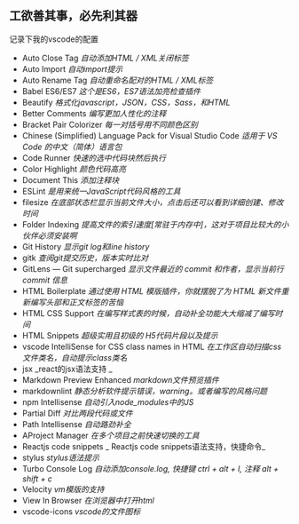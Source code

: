 ## 工欲善其事，必先利其器  
记录下我的vscode的配置

- Auto Close Tag   _自动添加HTML / XML关闭标签_
- Auto Import   _自动import提示_
- Auto Rename Tag    _自动重命名配对的HTML / XML标签_
- Babel ES6/ES7    _这个是ES6，ES7语法加亮检查插件_
- Beautify    _格式化javascript，JSON，CSS，Sass，和HTML_
- Better Comments    _编写更加人性化的注释_
- Bracket Pair Colorizer  _每一对括号用不同颜色区别_
- Chinese (Simplified) Language Pack for Visual Studio Code   _适用于 VS Code 的中文（简体）语言包_
- Code Runner    _快速的选中代码块然后执行_
- Color Highlight   _颜色代码高亮_
- Document This  _添加注释块_
- ESLint  _是用来统一JavaScript代码风格的工具_
- filesize  _在底部状态栏显示当前文件大小，点击后还可以看到详细创建、修改时间_
- Folder Indexing    _提高文件的索引速度[常驻于内存中]，这对于项目比较大的小伙伴必须安装啊_
- Git History    _显示git log和line history_
- gitk   _查阅git提交历史，版本实时比对_
- GitLens — Git supercharged        _显示文件最近的 commit 和作者，显示当前行 commit 信息_	
- HTML Boilerplate    _通过使用 HTML 模版插件，你就摆脱了为 HTML 新文件重新编写头部和正文标签的苦恼_
- HTML CSS Support   _在编写样式表的时候，自动补全功能大大缩减了编写时间_
- HTML Snippets    _超级实用且初级的 H5代码片段以及提示_
- vscode IntelliSense for CSS class names in HTML    _在工作区自动扫描css文件类名，自动提示class类名_
- jsx     _react的jsx语法支持 _
- Markdown Preview Enhanced    _markdown文件预览插件_
- markdownlint    _静态分析软件提示错误，warning。或者编写的风格问题_
- npm Intellisense   _自动引入node_modules中的JS_
- Partial Diff	    _对比两段代码或文件_
- Path Intellisense  _自动路劲补全_
- AProject Manager    _在多个项目之前快速切换的工具_
- Reactjs code snippets   _ Reactjs code snippets语法支持，快捷命令_
- stylus    _stylus语法提示_
- Turbo Console Log    _自动添加console.log, 快捷键 ctrl + alt + l, 注释 alt + shift + c_
- Velocity    _vm模版的支持_
- View In Browser    _在浏览器中打开html_
- vscode-icons    _vscode的文件图标_
